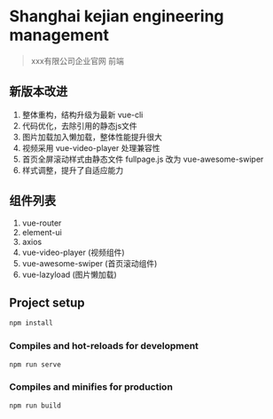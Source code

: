 # Shanghai kejian engineering management

> xxx有限公司企业官网 前端

## 新版本改进

1. 整体重构，结构升级为最新 vue-cli
2. 代码优化，去除引用的静态js文件
3. 图片加载加入懒加载，整体性能提升很大
4. 视频采用 vue-video-player 处理兼容性
5. 首页全屏滚动样式由静态文件 fullpage.js 改为 vue-awesome-swiper
6. 样式调整，提升了自适应能力

## 组件列表

1. vue-router
2. element-ui
3. axios
4. vue-video-player (视频组件)
5. vue-awesome-swiper (首页滚动组件)
6. vue-lazyload (图片懒加载)

## Project setup

``` powershell
npm install
```

### Compiles and hot-reloads for development

```powershell
npm run serve
```

### Compiles and minifies for production

```powershell
npm run build
```